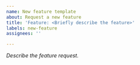 ```yaml
---
name: New feature template
about: Request a new feature
title: 'Feature: <Briefly describe the feature>'
labels: new-feature
assignees: ''

---
```


_Describe the feature request._
